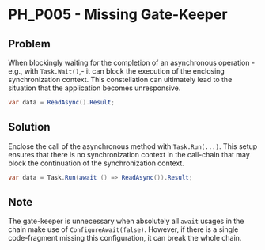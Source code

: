 # PH_P005 - Missing Gate-Keeper

## Problem

When blockingly waiting for the completion of an asynchronous operation -e.g., with `Task.Wait()`,- it can block the execution of the enclosing synchronization context. This constellation can ultimately lead to the situation that the application becomes unresponsive.

```cs
var data = ReadAsync().Result;
```

## Solution

Enclose the call of the asynchronous method with `Task.Run(...)`. This setup ensures that there is no synchronization context in the call-chain that may block the continuation of the synchronization context.

```cs
var data = Task.Run(await () => ReadAsync()).Result;
```

## Note

The gate-keeper is unnecessary when absolutely all `await` usages in the chain make use of `ConfigureAwait(false)`. However, if there is a single code-fragment missing this configuration, it can break the whole chain.
